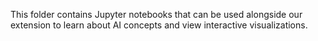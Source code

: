 This folder contains Jupyter notebooks that can be used alongside our extension to learn about AI concepts and view interactive visualizations.


